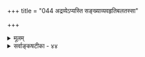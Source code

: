 +++
title = "044 अद्रव्येऽप्यस्ति सङ्ख्याव्यवहृतिबलतस्सा"

+++
<details><summary>मूलम्</summary>

अद्रव्येऽप्यस्ति संख्याव्यवहृतिबलतस्सा ततोऽन्या गुणादेर्मैवं संख्यासु संख्याव्यवहृतिवदियं स्यात्त्विहोपाधिसाम्यात् ।  
नो चेत्प्राप्ताऽनवस्थाव्यवहृतिनियतिस्थापनं तुल्यचर्चं तस्मात् काणादकॢप्तिर्गुरुमतकथकैर्युक्तमत्रापि सोढुम् ॥ ४४ ॥
</details>

<details><summary>सर्वाङ्कषटीका - ४४</summary>

संख्याया अतिरिक्तपदार्थत्ववादिनः प्राभाकरस्याशयमनूद्य निराकरोति - अद्रव्य इत्यादि । **व्यवहृतिबलात्** =प्रामाणिकव्यवहारबलात्, 'एकं रूपम्' 'रूपं रसात् पृथक्' इत्यादिव्यवहारस्य प्रामाणि - कत्वात् संख्या **अद्रव्येऽपि** =द्रव्यभिन्ने गुणकर्मादिसर्वपदार्थेष्वपि अस्ति । **ततः** = तस्मात् कारणात् **सा** = संख्या **गुणादेः** = गुणादीतरसर्वपदार्थेभ्यः अन्या । एवमेव शक्तिसादृश्यादयोऽपि क्लृप्तसर्वपदार्थवृत्तित्वात् अतिरिक्ताः पदार्था इति ते वदन्ति ॥ 



तदेतन्निराकरोति – मैवमिति । कुतः ? इयं **तु** = अद्रव्येषु संख्याव्यवहतिस्तु संख्यासु संख्या- **व्यवहृतिवत्** = ‘संख्याप्येकः पदार्थः' इति संख्यायामपि एकत्वव्यवहारवत् **उपाधिसाम्यात्** = उपाधेः अद्रव्यत्वस्य उभयत्र तुल्यत्वात् स्यात् । संख्याया अपि अद्रव्यत्वात् तत्र संख्याया अङ्गीकारासंभवात् प्रकारान्तरेण निर्वाहे, तस्य प्रकृतेऽपि समानत्वात् । नो **चेत्** = संख्यायामपि संख्याया अङ्गीकारे **अनवस्था** = पुनस्तत्रापि संख्या स्यादित्येवम् विरामो न स्यात् इति प्राप्ता अनवस्था । संख्यायां संख्या नास्त्येव । अतो नानवस्था । तर्हि तत्र एकत्वं नाम किमिति चेत्, बुद्धिविशेषविषयत्वमेवेति **व्यवहृतिनियतिस्थापनम्** = व्यवहारव्यवस्थाकल्पनम् **तुल्यचर्चम्** = समानयोगक्षेमवत्, अन्यत्राप्यद्रव्येषु एवमेव कल्पनात् । तस्मात् अत्रापि ‘एकं रूपम्’ इत्यादावपि **काणादक्लृप्तिः** = काणादसंमतव्यवस्थाकल्पनमेव **गुरुमतकथकैः** = 



405. 

732 

[ परिमाणस्वरूपम् ] 

देशाधिक्यादिसिद्धावुपधिभिरिह तद्युक्तसंयोगभेदात् 

देशव्याप्तिप्रभेदः परिमितिरिति चेन्नोपधीनां मितत्वात् । देशैस्तन्यूनतादौ प्रसजति हि मिथस्संश्रयः; तत् स्वतस्सा 

मन्तव्या क्वापि ; राशिप्रभृतिषु परं देशसंबन्धभेदः ॥45॥ 

गुरुमतस्थविचारवादिभिरपि सोढुम् युक्तम् । तथा च 'एकं रूपम्' इति प्रतीतिः आधारगतैकत्वविषयिणीति कल्पनैव युक्तेति ॥ 

'पदार्थ' पदप्रयोगस्य वैशेषिकसूत्रे दर्शनात् पदानां द्रव्यवाचकगुणवाचकक्रियावाचकजातिवाचकभेदेन चतुर्विधत्वात्, तेषामर्था अपि चतुर्विधाः प्रथमं भवन्ति । एवं भेदस्य विशेषाख्यपदार्थमूलकत्वात् विशेषाख्यपदार्थः सिद्ध्यति । भेदे सिद्धे संबन्धस्यावश्यकत्वात् समवायोऽप्यावश्यकः । तथा च व्यवहारसिद्धाः पदार्थाः चत्वारः, शास्त्रसिद्धौ द्वावित्याहत्य पदार्थाः षडेव मूलतः । अभावस्तु न पदार्थः, 'अभाव' पदस्य समस्तत्वात्, नञ्समासः खलु ' न भावः' इति । अतः अभावः न पदार्थः, किन्तु वाक्यार्थः, अर्थसमाजरूपः इति पदार्थाष्णडेवेति साधीयान् क्रमः । इतरत्सर्वमनन्तरकालिकमर्यादातिक्रमणमेवेत्याद्यन्यत्र विस्तरेण द्रष्टव्यम् ॥ ४४ ॥
</details>
